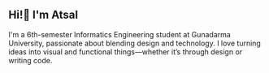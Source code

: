 ## Hi!👋 I'm Atsal

I'm a 6th-semester Informatics Engineering student at Gunadarma University, passionate about blending design and technology. I love turning ideas into visual and functional things—whether it’s through design or writing code.

<!-- Currently diving deeper into the worlds of Artificial Intelligence and Data Analysis, and always open to learning something new. I'm detail-oriented, enjoy problem-solving, and work well both independently and in a team setting. -->
